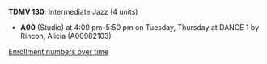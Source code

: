 **TDMV 130**: Intermediate Jazz (4 units)

- **A00** (Studio) at 4:00 pm–5:50 pm on Tuesday, Thursday at DANCE 1 by Rincon, Alicia (A00982103)

[Enrollment numbers over time](./TDMV130.tsv)
